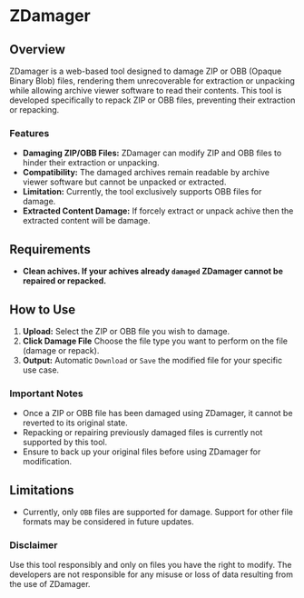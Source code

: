 # ZDamager

## Overview
ZDamager is a web-based tool designed to damage ZIP or OBB (Opaque Binary Blob) files, rendering them unrecoverable for extraction or unpacking while allowing archive viewer software to read their contents. This tool is developed specifically to repack ZIP or OBB files, preventing their extraction or repacking.

### Features
- **Damaging ZIP/OBB Files:** ZDamager can modify ZIP and OBB files to hinder their extraction or unpacking.
- **Compatibility:** The damaged archives remain readable by archive viewer software but cannot be unpacked or extracted.
- **Limitation:** Currently, the tool exclusively supports OBB files for damage.
- **Extracted Content Damage:** If forcely extract or unpack achive then the extracted content will be damage.

## Requirements
- **Clean achives. If your achives already `damaged` ZDamager cannot be repaired or repacked.**

## How to Use
1. **Upload:** Select the ZIP or OBB file you wish to damage.
2. **Click Damage File** Choose the file type you want to perform on the file (damage or repack).
3. **Output:** Automatic `Download` or `Save` the modified file for your specific use case.

### Important Notes
- Once a ZIP or OBB file has been damaged using ZDamager, it cannot be reverted to its original state.
- Repacking or repairing previously damaged files is currently not supported by this tool.
- Ensure to back up your original files before using ZDamager for modification.

## Limitations
- Currently, only `OBB` files are supported for damage. Support for other file formats may be considered in future updates.

### Disclaimer
Use this tool responsibly and only on files you have the right to modify. The developers are not responsible for any misuse or loss of data resulting from the use of ZDamager.
